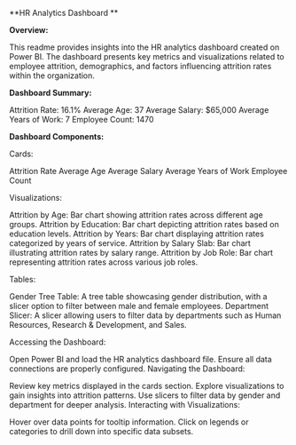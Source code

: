 
**HR Analytics Dashboard **

**Overview:**

This readme provides insights into the HR analytics dashboard created on Power BI. The dashboard presents key metrics and visualizations related to employee attrition, demographics, and factors influencing attrition rates within the organization.

**Dashboard Summary:**

Attrition Rate: 16.1%
Average Age: 37
Average Salary: $65,000
Average Years of Work: 7
Employee Count: 1470

**Dashboard Components:**

Cards:

Attrition Rate
Average Age
Average Salary
Average Years of Work
Employee Count

Visualizations:

Attrition by Age: Bar chart showing attrition rates across different age groups.
Attrition by Education: Bar chart depicting attrition rates based on education levels.
Attrition by Years: Bar chart displaying attrition rates categorized by years of service.
Attrition by Salary Slab: Bar chart illustrating attrition rates by salary range.
Attrition by Job Role: Bar chart representing attrition rates across various job roles.

Tables:

Gender Tree Table: A tree table showcasing gender distribution, with a slicer option to filter between male and female employees.
Department Slicer: A slicer allowing users to filter data by departments such as Human Resources, Research & Development, and Sales.

Accessing the Dashboard:

Open Power BI and load the HR analytics dashboard file.
Ensure all data connections are properly configured.
Navigating the Dashboard:

Review key metrics displayed in the cards section.
Explore visualizations to gain insights into attrition patterns.
Use slicers to filter data by gender and department for deeper analysis.
Interacting with Visualizations:

Hover over data points for tooltip information.
Click on legends or categories to drill down into specific data subsets.
